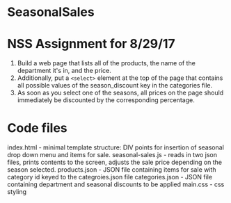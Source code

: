 # SeasonalSales
# NSS Assignment for 8/29/17

1. Build a web page that lists all of the products, the name of the department it's in, and the price. 
2. Additionally, put a `<select>` element at the top of the page that contains all possible values of the season_discount key in the categories file. 
3. As soon as you select one of the seasons, all prices on the page should immediately be discounted by the corresponding percentage.

##

# Code files

index.html - minimal template structure: DIV points for insertion of seasonal drop down menu and items for sale.
seasonal-sales.js - reads in two json files, prints contents to the screen, adjusts the sale price depending on the season selected.
products.json - JSON file containing items for sale with category id keyed to the categroies.json file
categories.json - JSON file containing department and seasonal discounts to be applied
main.css - css styling